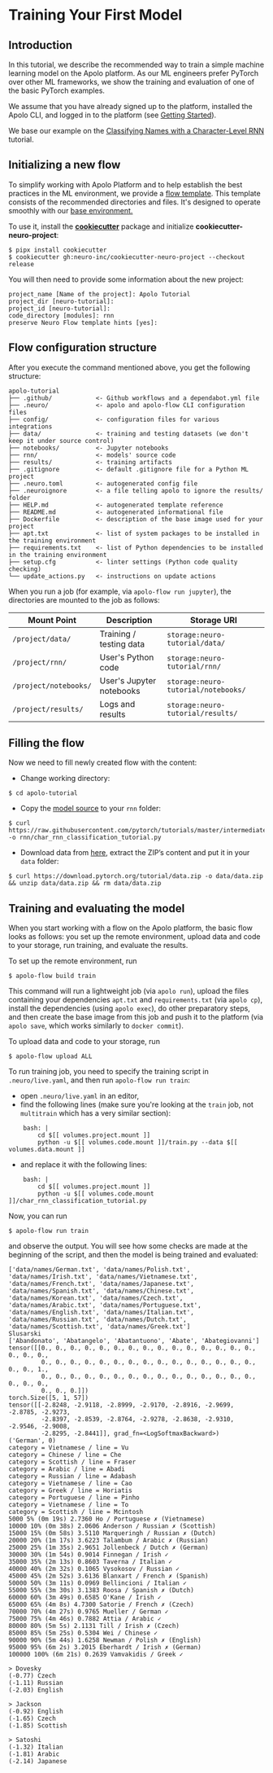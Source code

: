 # Training Your First Model

## Introduction

In this tutorial, we describe the recommended way to train a simple machine learning model on the Apolo platform. As our ML engineers prefer PyTorch over other ML frameworks, we show the training and evaluation of one of the basic PyTorch examples.

We assume that you have already signed up to the platform, installed the Apolo CLI, and logged in to the platform (see [Getting Started](getting-started.md)).

We base our example on the [Classifying Names with a Character-Level RNN](https://pytorch.org/tutorials/intermediate/char_rnn_classification_tutorial.html) tutorial.

## Initializing a new flow

To simplify working with Apolo Platform and to help establish the best practices in the ML environment, we provide a [flow template](https://github.com/neuro-inc/flow-template). This template consists of the recommended directories and files. It's designed to operate smoothly with our [base environment.](../apolo-base-docker-image.md)

To use it, install the [**cookiecutter**](https://github.com/cookiecutter/cookiecutter) package and initialize **cookiecutter-neuro-project**:

```
$ pipx install cookiecutter
$ cookiecutter gh:neuro-inc/cookiecutter-neuro-project --checkout release
```

You will then need to provide some information about the new project:

```
project_name [Name of the project]: Apolo Tutorial
project_dir [neuro-tutorial]:
project_id [neuro-tutorial]:
code_directory [modules]: rnn
preserve Neuro Flow template hints [yes]:
```

## Flow configuration structure

After you execute the command mentioned above, you get the following structure:

```
apolo-tutorial
├── .github/            <- Github workflows and a dependabot.yml file
├── .neuro/             <- apolo and apolo-flow CLI configuration files
├── config/             <- configuration files for various integrations
├── data/               <- training and testing datasets (we don't keep it under source control)
├── notebooks/          <- Jupyter notebooks
├── rnn/                <- models' source code
├── results/            <- training artifacts
├── .gitignore          <- default .gitignore file for a Python ML project
├── .neuro.toml         <- autogenerated config file
├── .neuroignore        <- a file telling apolo to ignore the results/ folder
├── HELP.md             <- autogenerated template reference
├── README.md           <- autogenerated informational file
├── Dockerfile          <- description of the base image used for your project
├── apt.txt             <- list of system packages to be installed in the training environment
├── requirements.txt    <- list of Python dependencies to be installed in the training environment
├── setup.cfg           <- linter settings (Python code quality checking)
└── update_actions.py   <- instructions on update actions
```

When you run a job (for example, via `apolo-flow run jupyter`), the directories are mounted to the job as follows:

| Mount Point           | Description              | Storage URI                         |
| --------------------- | ------------------------ | ----------------------------------- |
| `/project/data/`      | Training / testing data  | `storage:neuro-tutorial/data/`      |
| `/project/rnn/`       | User's Python code       | `storage:neuro-tutorial/rnn/`       |
| `/project/notebooks/` | User's Jupyter notebooks | `storage:neuro-tutorial/notebooks/` |
| `/project/results/`   | Logs and results         | `storage:neuro-tutorial/results/`   |

## Filling the flow

Now we need to fill newly created flow with the content:

* Change working directory:

```
$ cd apolo-tutorial
```

* Copy the [model source](https://github.com/pytorch/tutorials/blob/master/intermediate_source/char_rnn_classification_tutorial.py) to your `rnn` folder:

```
$ curl https://raw.githubusercontent.com/pytorch/tutorials/master/intermediate_source/char_rnn_classification_tutorial.py -o rnn/char_rnn_classification_tutorial.py
```

* Download data from [here](https://download.pytorch.org/tutorial/data.zip), extract the ZIP’s content and put it in your `data` folder:

```
$ curl https://download.pytorch.org/tutorial/data.zip -o data/data.zip && unzip data/data.zip && rm data/data.zip
```

## Training and evaluating the model

When you start working with a flow on the Apolo platform, the basic flow looks as follows: you set up the remote environment, upload data and code to your storage, run training, and evaluate the results.

To set up the remote environment, run

```
$ apolo-flow build train
```

This command will run a lightweight job (via `apolo run`), upload the files containing your dependencies `apt.txt` and `requirements.txt` (via `apolo cp`), install the dependencies (using `apolo exec`), do other preparatory steps, and then create the base image from this job and push it to the platform (via `apolo save`, which works similarly to `docker commit`).

To upload data and code to your storage, run

```
$ apolo-flow upload ALL
```

To run training job, you need to specify the training script in `.neuro/live.yaml`, and then run `apolo-flow run train`:

* open `.neuro/live.yaml` in an editor,
* find the following lines (make sure you're looking at the `train` job, not `multitrain` which has a very similar section):

```
    bash: |
        cd $[[ volumes.project.mount ]]
        python -u $[[ volumes.code.mount ]]/train.py --data $[[ volumes.data.mount ]]
```

* and replace it with the following lines:

```
    bash: |
        cd $[[ volumes.project.mount ]]
        python -u $[[ volumes.code.mount ]]/char_rnn_classification_tutorial.py
```

Now, you can run

```
$ apolo-flow run train
```

and observe the output. You will see how some checks are made at the beginning of the script, and then the model is being trained and evaluated:

```
['data/names/German.txt', 'data/names/Polish.txt', 'data/names/Irish.txt', 'data/names/Vietnamese.txt', 
'data/names/French.txt', 'data/names/Japanese.txt', 'data/names/Spanish.txt', 'data/names/Chinese.txt', 
'data/names/Korean.txt', 'data/names/Czech.txt', 'data/names/Arabic.txt', 'data/names/Portuguese.txt', 
'data/names/English.txt', 'data/names/Italian.txt', 'data/names/Russian.txt', 'data/names/Dutch.txt', 
'data/names/Scottish.txt', 'data/names/Greek.txt']
Slusarski
['Abandonato', 'Abatangelo', 'Abatantuono', 'Abate', 'Abategiovanni']
tensor([[0., 0., 0., 0., 0., 0., 0., 0., 0., 0., 0., 0., 0., 0., 0., 0., 0., 0.,
         0., 0., 0., 0., 0., 0., 0., 0., 0., 0., 0., 0., 0., 0., 0., 0., 0., 1.,
         0., 0., 0., 0., 0., 0., 0., 0., 0., 0., 0., 0., 0., 0., 0., 0., 0., 0.,
         0., 0., 0.]])
torch.Size([5, 1, 57])
tensor([[-2.8248, -2.9118, -2.8999, -2.9170, -2.8916, -2.9699, -2.8785, -2.9273,
         -2.8397, -2.8539, -2.8764, -2.9278, -2.8638, -2.9310, -2.9546, -2.9008,
         -2.8295, -2.8441]], grad_fn=<LogSoftmaxBackward>)
('German', 0)
category = Vietnamese / line = Vu
category = Chinese / line = Che
category = Scottish / line = Fraser
category = Arabic / line = Abadi
category = Russian / line = Adabash
category = Vietnamese / line = Cao
category = Greek / line = Horiatis
category = Portuguese / line = Pinho
category = Vietnamese / line = To
category = Scottish / line = Mcintosh
5000 5% (0m 19s) 2.7360 Ho / Portuguese ✗ (Vietnamese)
10000 10% (0m 38s) 2.0606 Anderson / Russian ✗ (Scottish)
15000 15% (0m 58s) 3.5110 Marqueringh / Russian ✗ (Dutch)
20000 20% (1m 17s) 3.6223 Talambum / Arabic ✗ (Russian)
25000 25% (1m 35s) 2.9651 Jollenbeck / Dutch ✗ (German)
30000 30% (1m 54s) 0.9014 Finnegan / Irish ✓
35000 35% (2m 13s) 0.8603 Taverna / Italian ✓
40000 40% (2m 32s) 0.1065 Vysokosov / Russian ✓
45000 45% (2m 52s) 3.6136 Blanxart / French ✗ (Spanish)
50000 50% (3m 11s) 0.0969 Bellincioni / Italian ✓
55000 55% (3m 30s) 3.1383 Roosa / Spanish ✗ (Dutch)
60000 60% (3m 49s) 0.6585 O'Kane / Irish ✓
65000 65% (4m 8s) 4.7300 Satorie / French ✗ (Czech)
70000 70% (4m 27s) 0.9765 Mueller / German ✓
75000 75% (4m 46s) 0.7882 Attia / Arabic ✓
80000 80% (5m 5s) 2.1131 Till / Irish ✗ (Czech)
85000 85% (5m 25s) 0.5304 Wei / Chinese ✓
90000 90% (5m 44s) 1.6258 Newman / Polish ✗ (English)
95000 95% (6m 2s) 3.2015 Eberhardt / Irish ✗ (German)
100000 100% (6m 21s) 0.2639 Vamvakidis / Greek ✓

> Dovesky
(-0.77) Czech
(-1.11) Russian
(-2.03) English

> Jackson
(-0.92) English
(-1.65) Czech
(-1.85) Scottish

> Satoshi
(-1.32) Italian
(-1.81) Arabic
(-2.14) Japanese
```
